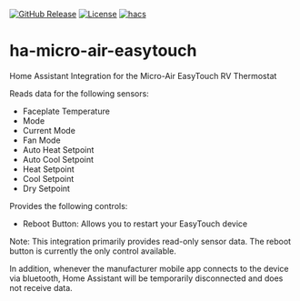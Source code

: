 [![GitHub Release](https://img.shields.io/github/release/k3vmcd/ha-micro-air-easytouch.svg?style=flat-square)](https://github.com/k3vmcd/ha-micro-air-easytouch/releases)
[![License](https://img.shields.io/github/license/k3vmcd/ha-micro-air-easytouch.svg?style=flat-square)](LICENSE)
[![hacs](https://img.shields.io/badge/HACS-default-orange.svg?style=flat-square)](https://hacs.xyz)

# ha-micro-air-easytouch
Home Assistant Integration for the Micro-Air EasyTouch RV Thermostat

Reads data for the following sensors:
- Faceplate Temperature
- Mode
- Current Mode
- Fan Mode
- Auto Heat Setpoint
- Auto Cool Setpoint
- Heat Setpoint
- Cool Setpoint
- Dry Setpoint

Provides the following controls:
- Reboot Button: Allows you to restart your EasyTouch device

Note: This integration primarily provides read-only sensor data. The reboot button is currently the only control available.

In addition, whenever the manufacturer mobile app connects to the device via bluetooth, Home Assistant will be temporarily disconnected and does not receive data.